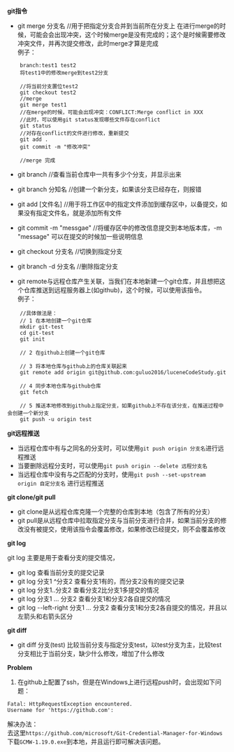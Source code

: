 **git指令**  

- git merge 分支名   //用于把指定分支合并到当前所在分支上
	在进行merge的时候，可能会会出现冲突，这个时候merge是没有完成的；这个是时候需要修改冲突文件，并再次提交修改，此时merge才算是完成   
	例子：
```
	branch:test1 test2
	将test1中的修改merge到test2分支

	//将当前分支置位test2
	git checkout test2
	//merge
	git merge test1
	//在merge的时候，可能会出现冲突：CONFLICT:Merge conflict in XXX
	//此时，可以使用git status发现哪些文件存在conflict
	git status
	//对存在conflict的文件进行修改，重新提交
	git add .
	git commit -m "修改冲突"

	//merge 完成
```

- git branch  //查看当前仓库中一共有多少个分支，并显示出来
- git branch 分知名  //创建一个新分支，如果该分支已经存在，则报错
- git add [文件名]  //用于将工作区中的指定文件添加到缓存区中，以备提交，如果没有指定文件名，就是添加所有文件
- git commit -m "messgae"  //将缓存区中的修改信息提交到本地版本库，-m "message" 可以在提交的时候加一些说明信息
- git checkout 分支名  //切换到指定分支
- git branch -d 分支名  //删除指定分支

- git remote与远程仓库产生关联，当我们在本地新建一个git仓库，并且想把这个仓库推送到远程服务器上(如github)，这个时候，可以使用该指令。  
	例子：
```
	//具体做法是：
	// 1 在本地创建一个git仓库
	mkdir git-test
	cd git-test
	git init

	// 2 在github上创建一个git仓库

	// 3 将本地仓库与github上的仓库关联起来
	git remote add origin git@github.com:guluo2016/luceneCodeStudy.git

	// 4 同步本地仓库与github仓库
	git fetch 

	// 5 推送本地修改到github上指定分支，如果github上不存在该分支，在推送过程中会创建一个新分支
	git push -u origin test
```

**git远程推送**

- 当远程仓库中有与之同名的分支时，可以使用`git push origin 分支名`进行远程推送
- 当要删除远程分支时，可以使用`git push origin --delete 远程分支名`
- 当远程仓库中没有与之匹配的分支时，使用`git push --set-upstream origin 自定分支名` 进行远程推送

**git clone/git pull**

- git clone是从远程仓库克隆一个完整的仓库到本地（包含了所有的分支）
- git pull是从远程仓库中拉取指定分支与当前分支进行合并，如果当前分支的修改没有被提交，使用该指令会覆盖修改，如果修改已经提交，则不会覆盖修改


**git log**

git log 主要是用于查看分支的提交情况，
- git log 查看当前分支的提交记录
- git log 分支1 ^分支2 查看分支1有的，而分支2没有的提交记录
- git log 分支1..分支2 查看分支2比分支1多提交的情况
- git log 分支1 ... 分支2 查看分支1和分支2各自提交的情况
- git log --left-right 分支1 ... 分支2 查看分支1和分支2各自提交的情况，并且以左箭头和右箭头区分

**git diff**

- git diff 分支(test)  比较当前分支与指定分支test，以test分支为主，比较test分支相比于当前分支，缺少什么修改，增加了什么修改


**Problem**

1. 在github上配置了ssh，但是在Windows上进行远程push时，会出现如下问题： 
```
Fatal: HttpRequestException encountered.
Username for 'https://github.com':
``` 
解决办法：  
去这里`https://github.com/microsoft/Git-Credential-Manager-for-Windows`下载`GCMW-1.19.0.exe`到本地，并且运行即可解决该问题。

